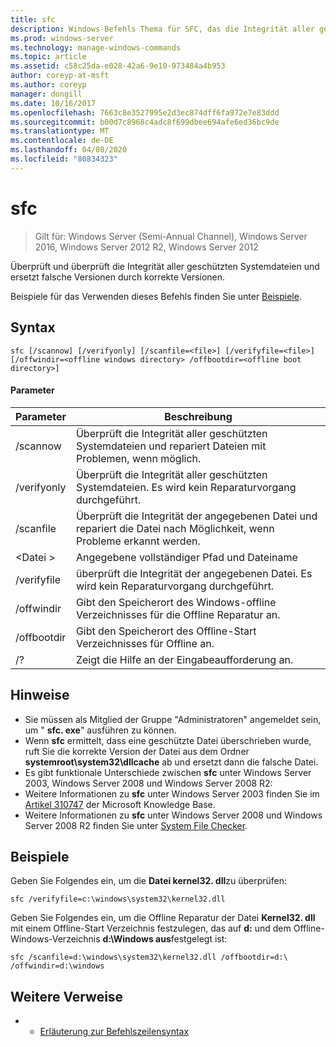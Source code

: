 ```yaml
---
title: sfc
description: Windows-Befehls Thema für SFC, das die Integrität aller geschützten Systemdateien scannt und überprüft und falsche Versionen durch korrekte Versionen ersetzt.
ms.prod: windows-server
ms.technology: manage-windows-commands
ms.topic: article
ms.assetid: c58c25da-e028-42a6-9e10-973484a4b953
author: coreyp-at-msft
ms.author: coreyp
manager: dongill
ms.date: 10/16/2017
ms.openlocfilehash: 7663c8e3527995e2d3ec874dff6fa972e7e83ddd
ms.sourcegitcommit: b00d7c8968c4adc8f699dbee694afe6ed36bc9de
ms.translationtype: MT
ms.contentlocale: de-DE
ms.lasthandoff: 04/08/2020
ms.locfileid: "80834323"
---
```

# <a name="sfc"></a>sfc

>Gilt für: Windows Server (Semi-Annual Channel), Windows Server 2016, Windows Server 2012 R2, Windows Server 2012

Überprüft und überprüft die Integrität aller geschützten Systemdateien und ersetzt falsche Versionen durch korrekte Versionen.

Beispiele für das Verwenden dieses Befehls finden Sie unter [Beispiele](#BKMK_examples).

## <a name="syntax"></a>Syntax
```
sfc [/scannow] [/verifyonly] [/scanfile=<file>] [/verifyfile=<file>] [/offwindir=<offline windows directory> /offbootdir=<offline boot directory>]
```

#### <a name="parameters"></a>Parameter
|Parameter|Beschreibung|
|-------|--------|
|/scannow|Überprüft die Integrität aller geschützten Systemdateien und repariert Dateien mit Problemen, wenn möglich.|
|/verifyonly|Überprüft die Integrität aller geschützten Systemdateien. Es wird kein Reparaturvorgang durchgeführt.|
|/scanfile|Überprüft die Integrität der angegebenen Datei und repariert die Datei nach Möglichkeit, wenn Probleme erkannt werden.|
|\<Datei >|Angegebene vollständiger Pfad und Dateiname|
|/verifyfile|überprüft die Integrität der angegebenen Datei. Es wird kein Reparaturvorgang durchgeführt.|
|/offwindir|Gibt den Speicherort des Windows-offline Verzeichnisses für die Offline Reparatur an.|
|/offbootdir|Gibt den Speicherort des Offline-Start Verzeichnisses für Offline an.|
|/?|Zeigt die Hilfe an der Eingabeaufforderung an.|

## <a name="remarks"></a>Hinweise
-   Sie müssen als Mitglied der Gruppe "Administratoren" angemeldet sein, um " **sfc. exe**" ausführen zu können.
-   Wenn **sfc** ermittelt, dass eine geschützte Datei überschrieben wurde, ruft Sie die korrekte Version der Datei aus dem Ordner **systemroot\system32\dllcache** ab und ersetzt dann die falsche Datei.
-   Es gibt funktionale Unterschiede zwischen **sfc** unter Windows Server 2003, Windows Server 2008 und Windows Server 2008 R2:
-   Weitere Informationen zu **sfc** unter Windows Server 2003 finden Sie im [Artikel 310747](https://go.microsoft.com/fwlink/?LinkId=227069) der Microsoft Knowledge Base.
-   Weitere Informationen zu **sfc** unter Windows Server 2008 und Windows Server 2008 R2 finden Sie unter [System File Checker](https://go.microsoft.com/fwlink/?LinkId=227071).

## <a name="examples"></a><a name=BKMK_examples></a>Beispiele
Geben Sie Folgendes ein, um die **Datei kernel32. dll**zu überprüfen:
```
sfc /verifyfile=c:\windows\system32\kernel32.dll
```
Geben Sie Folgendes ein, um die Offline Reparatur der Datei **Kernel32. dll** mit einem Offline-Start Verzeichnis festzulegen, das auf **d:** und dem Offline-Windows-Verzeichnis **d:\Windows aus**festgelegt ist:
```
sfc /scanfile=d:\windows\system32\kernel32.dll /offbootdir=d:\ /offwindir=d:\windows
```

## <a name="additional-references"></a>Weitere Verweise
-   - [Erläuterung zur Befehlszeilensyntax](command-line-syntax-key.md)

